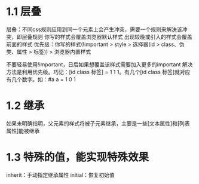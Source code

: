 <!--
 * @Author: zhanggd
 * @Date: 2022-10-25 16:11:42
 * @LastEditors: zhanggd
 * @LastEditTime: 2022-11-08 10:44:38
 * @Description: 第一章笔记
-->
# 1.1 层叠
层叠：不同css规则应用到同一个元素上会产生冲突，需要一个规则来解决该冲突，即层叠规则
你写的样式会覆盖浏览器默认样式
出现较晚或引入的样式会覆盖前面的样式
优先级：你写的样式(!important > style > 选择器(id > class、伪类、属性 > 标签)) > 浏览器内置样式

不要轻易使用!important，日后如果想覆盖该样式需要加入更多的important
解决方法是利用优先级。巧记：[id class 标签] = 1 1 1。有几个[id class 标签]就对应有几个数字。如：#a a = 1 0 1

# 1.2 继承
如果未明确指明，父元素的样式将被子元素继承，主要是一些[文本属性]和[列表属性]能被继承

# 1.3 特殊的值，能实现特殊效果
inherit：手动指定继承属性
initial：恢复初始值